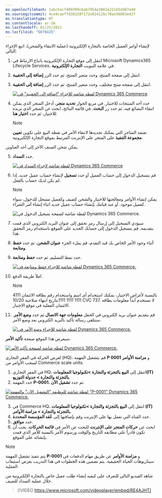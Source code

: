 ```yaml
---
ms.openlocfilehash: 1abc5acf409399c6ab7954e2862e22cb5dd87a49
ms.sourcegitcommit: 4ce9caef7d38158f172e82412bc70ae36883e42f
ms.translationtype: HT
ms.contentlocale: ar-SA
ms.lasthandoff: 01/25/2021
ms.locfileid: "6070425"
---
```

لإنشاء أوامر العميل الخاصة بالتجارة الإلكترونية (عملية الانتقاء والشحن)، اتبع الإجراء التالي:

1. انتقل إلى موقع التجارة الإلكترونية باتباع الارتباط في Microsoft Dynamics365 Lifecycle Services، في علامة التبويب **التجارة الإلكترونية**.
2. انتقل إلى صفحة المنتج، وحدد متغير المنتج، ثم حدد الزر **إضافة إلى الحقيبة**. 
3. انتقل إلى صفحة منتج مختلف، وحدد متغير المنتج، ثم حدد الزر **إضافة إلى الحقيبة**.

    [![لقطه شاشه للإجراء "إضافة إلى الحقيبة" في Dynamics 365 Commerce](../media/add-to-bag-ss.jpg)](../media/add-to-bag-ss.jpg#lightbox)
    
4. حدد أحد المنتجات للاختيار. في مربع الحوار **تحديد متجر**، أدخل المتجر الذي يمكن انتقاء البضائع فيه، ثم حدد زر **البحث**. في قائمة النتائج، ابحث عن المتجر الذي تريده للاختيار، ثم حدد **اختيار هنا**.

    > [!NOTE]
    > تعتمد المتاجر التي يمكنك تحديدها لانتقاء الأمر في نقطة البيع على تكوين **تعيين مجموعة التنفيذ** على المتجر على الإنترنت المرتبط بموقع التجارة الإلكترونية. 
 
يمكن شحن الصنف الآخر إلى أحد العناوين.

5. حدد **السداد**.

    [![لقطة شاشة لإجراء السداد في Dynamics 365 Commerce](../media/checkout-ss.jpg)](../media/checkout-ss.jpg#lightbox)
    
6. قم بتسجيل الدخول إلى حساب العميل أو حدد **تسجيل** لإنشاء حساب عميل جديد، إذا لم يكن لديك حساب بالفعل. 

    > [!NOTE]
    > يمكن إنشاء الأوامر ومعالجتها للاختيار والشحن كضيف وكعميل مسجل للدخول، سواء كعميل موجود، أو عند قيامك بإنشاء حساب عميل جديد اثناء إنشاء أمر الشراء.
    
    ![لقطة شاشة لصفحة تسجيل الدخول في Dynamics 365 Commerce.](../media/sign-in-ss.jpg) 
    
7. سيؤدي التسجيل إلى إرسال رمز تحقق إلى عنوان البريد الكتروني الذي قمت بتقديمه. قم بتسجيل الدخول إلى حسابك الجديد على الموقع باستخدام رمز التحقق هذا. 
8. أثناء وجود الأمر الخاص بك قيد التقدم، قم بملء الجزء **عنوان الشحن**، ثم حدد **حفظ ومتابعة**.
9. حدد نمط التسليم، ثم حدد **حفظ ومتابعة**.

    [ ![لقطة شاشة للإجراء حفظ ومتابعة في Dynamics 365 Commerce.](../media/save-continue-ss.jpg) ](../media/save-continue-ss.jpg#lightbox)
    
10. املأ طريقة الدفع. 

    > [!NOTE]
    > بالنسبة لأغراض الاختبار، يمكنك استخدام أي اسم واستخدام رقم بطاقة الائتمان 4111 1111 1111 1111بتاريخ انتهاء صلاحية 10/20 CVC 737.
    > لا تستخدم أبداً معلومات بطاقة الائتمان الفعلية في موقع الاختبار.
    
11. قم بتقديم عنوان بريد الكتروني في الحقل **معلومات جهة الاتصال** ثم حدد **وضع الأمر**. ستتلقى رسالة تأكيد بالبريد الكتروني بعد وضع الأمر.

    [ ![لقطة شاشة للإجراء وضع الأمر في Dynamics 365 Commerce.](../media/place-order-ss.jpg) ](../media/place-order-ss.jpg#lightbox)
    
سيعرض هذا الموقع صفحة **تأكيد الأمر**.

 [ ![لقطة شاشة لصفحة تأكيد الأمر Dynamics 365 Commerce.](../media/order-confirmation-ss.jpg) ](../media/order-confirmation-ss.jpg#lightbox) 

لعرض الحركة في المقر التجاري (‏HQ)، قم بتشغيل المهمة **P 0001** و **مزامنة الأوامر** لسحب الأوامر من Commerce scale units.

1. في المقر التجاري HQ، انتقل إلى **البيع بالتجزئة والتجارة >تكنولوجيا المعلومات(IT) بالتجزئة والتجارة > جدولة التوزيع**.
2. حدد المهمة **P-0001**، ثم حدد **تشغيل الآن**.

 [![لقطة شاشة للوظيفة "التشغيل الآن" والمهمة "P-0001" Dynamics 365 Commerce. ](../media/run-now-job-ss.jpg)](../media/run-now-job-ss.jpg#lightbox)
 
3. في Commerce HQ، انتقل إلى **البيع بالتجزئة والتجارة >تكنولوجيا المعلومات (IT) بالتجزئة والتجارة > مزامنة الأوامر**.
4. حدد القناة التي تعمل بها على الإنترنت وقم بإضافتها إلى **عُقد المؤسسة المحددة**.
5. حدد **موافق**.
6. ابحث عن **حركات المتجر على الإنترنت** للبحث عن الأمر في **قائمة الحركات**. يجب أن تكون قادراً على مطابقه التاريخ والوقت ورسوم الأمر بالنسبة للأمر الذي قمت بإنشائه على الموقع.

> [!NOTE]
> يتم تنفيذ تشغيل المهمة **P-0001** و **مزامنة الأوامر** عن طريق مهام الدفعات في سيناريوهات الحياة الحقيقية. يتم تضمين هذه الخطوات في هذا التدريب بغرض استيعاب العملية.

شاهد الفيديو التالي للتعرف على كيفيه إنشاء طلب عميل خاص بالتجارة الإلكترونية من خلال عملية السداد للضيف. 

 > [!VIDEO https://www.microsoft.com/videoplayer/embed/RE4AJHT] 


